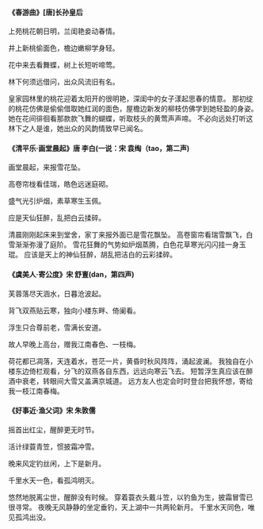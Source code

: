 #### 《春游曲》[唐]长孙皇后
上苑桃花朝日明，兰闺艳妾动春情。

井上新桃偷面色，檐边嫩柳学身轻。

花中来去看舞蝶，树上长短听啼莺。

林下何须远借问，出众风流旧有名。

皇家园林里的桃花迎着太阳开的很明艳，深闺中的女子漾起思春的情意。
那初绽的桃花仿佛是偷偷借取她红润的面色，屋檐边新发的柳枝仿佛学到她轻盈的身姿。
她在花间徘徊看那款款飞舞的蝴蝶，听取枝头的黄莺声声啼。
不必向远处打听这林下之人是谁，她出众的风韵情致早已闻名。

#### 《清平乐·画堂晨起》唐 李白(一说：宋 袁绹（tao，第二声)
画堂晨起，来报雪花坠。

高卷帘栊看佳瑞，皓色远迷庭砌。

盛气光引炉烟，素草寒生玉佩。

应是天仙狂醉，乱把白云揉碎。

清晨刚刚起床来到堂舍，家丁来报外面已是雪花飘坠。
高卷窗帘看瑞雪飘飞，白雪渐渐弥漫了庭阶。
雪花狂舞的气势如炉烟蒸腾，白色花草寒光闪闪挂一身玉琨。
应该是天上的神仙狂醉，胡乱把洁白的云彩揉碎。

#### 《虞美人·寄公度》宋 舒亶(dan，第四声)
芙蓉落尽天涵水，日暮沧波起。

背飞双燕贴云寒，独向小楼东畔、倚阑看。

浮生只合尊前老，雪满长安道。

故人早晚上高台，赠我江南春色、一枝梅。

荷花都已凋落，天连着水，苍茫一片，黄昏时秋风阵阵，涌起波澜。
我独自在小楼东边倚栏观看，分飞的双燕各自东西，远远向寒云飞去。
短暂浮生真应该在醉酒中衰老，转眼间大雪又盖满京城道。
远方友人也定会时时登台把我怀想，寄给我一枝江南春梅。

#### 《好事近·渔父词》宋 朱敦儒
摇首出红尘，醒醉更无时节。

活计绿蓑青笠，惯披霜冲雪。

晚来风定钓丝闲，上下是新月。

千里水天一色，看孤鸿明灭。

悠然地脱离尘世，醒醉没有时候。
穿着蓑衣头戴斗笠，以钓鱼为生，披霜冒雪已很寻常。
夜晚无风静静的坐定垂钓，天上湖中一共两轮新月。
千里水天同色，唯见孤鸿出没。